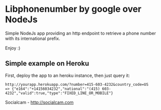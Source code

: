 # Libphonenumber by google over NodeJs

Simple NodeJs app providing an http endpoint to retrieve a phone number with its international prefix.

Enjoy :)

## Simple example on Heroku

First, deploy the app to an heroku instance, then just query it:

    http://yourapp.herokuapp.com/?number=415-603-4232&country_code=US
    => {"e164":"+14156034232","national":"(415) 603-4232","valid":true,"type":"FIXED_LINE_OR_MOBILE"}


Socialcam - http://socialcam.com
